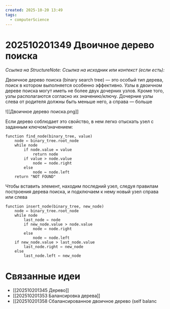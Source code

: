 ```yaml
---
created: 2025-10-20 13:49
tags:
  - computerScience
---
```

# 202510201349 Двоичное дерево поиска

*Ссылка на StructureNote:*
*Ссылка на исходник или контекст (если есть):* 

Двоичное дерево поиска (binary search tree) — это особый тип дерева, поиск в котором выполняется особенно эффективно. Узлы в двоичном дереве поиска могут иметь не более двух дочерних узлов. Кроме того, узлы располагаются согласно их значению/ключу. Дочерние узлы слева от родителя должны быть меньше него, а справа — больше

![[Двоичное дерево поиска.png]]

Если дерево соблюдает это свойство, в нем легко отыскать узел с заданным ключом/значением:

```
function find_node(binary_tree, value)
    node ← binary_tree.root_node
    while node
        if node.value = value
            return node
        if value > node.value
            node ← node.right
        else
            node ← node.left
    return "NOT FOUND"
```

Чтобы вставить элемент, находим последний узел, следуя правилам построения дерева поиска, и подключаем к нему новый узел справа или слева

```
function insert_node(binary_tree, new_node)
    node ← binary_tree.root_node
    while node
        last_node ← node
        if new_node.value > node.value
            node ← node.right
        else
            node ← node.left
    if new_node.value > last_node.value
        last_node.right ← new_node
    else
        last_node.left ← new_node
```

# Связанные идеи

- [[202510201345 Дерево]]
- [[202510201353 Балансировка дерева]] 
- [[202510201358 Сбалансированное двоичное дерево (self balanc